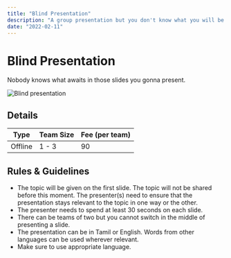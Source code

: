 ```yaml
---
title: "Blind Presentation"
description: "A group presentation but you don't know what you will be presenting."
date: "2022-02-11"
---
```


# Blind Presentation

Nobody knows what awaits in those slides you gonna present.

<img src="/posters/5.png" alt="Blind presentation" class="w-full lg:w-96 mx-auto object-cover" />

## Details

| Type    | Team Size | Fee (per team) |
| ------- | --------- | -------------- |
| Offline | 1 - 3     | 90             |

## Rules & Guidelines

-   The topic will be given on the first slide. The topic will not be shared before this moment. The presenter(s) need to ensure that the presentation stays relevant to the topic in one way or the other.
-   The presenter needs to spend at least 30 seconds on each slide.
-   There can be teams of two but you cannot switch in the middle of presenting a slide.
-   The presentation can be in Tamil or English. Words from other languages can be used wherever relevant.
-   Make sure to use appropriate language.
